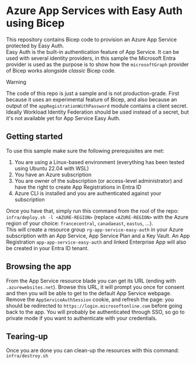 # Azure App Services with Easy Auth using Bicep

This repository contains Bicep code to provision an Azure App Service protected by Easy Auth.  
Easy Auth is the built-in authentication feature of App Service. It can be used with several identity providers, in this sample the Microsoft Entra provider is used as the purpose is to show how the `microsoftGraph` provider of Bicep works alongside _classic_ Bicep code.

> [!WARNING]
> The code of this repo is just a sample and is not production-grade.
> First because it uses an experimental feature of Bicep, and also because an output of the `appRegistrationWithPassword` module contains a client secret. 
> Ideally Workload Identity Federation should be used instead of a secret, but it's not available yet for App Service Easy Auth.

## Getting started
To use this sample make sure the following prerequisites are met:
1. You are using a Linux-based environment (everything has been tested using Ubuntu 22.04 with WSL)
2. You have an Azure subscription
3. You are owner of the subscription (or access-level administrator) and have the right to create App Registrations in Entra ID
4. Azure CLI is installed and you are authenticated against your subscription

Once you have that, simply run this command from the rool of the repo: `infra/deploy.sh -l <AZURE-REGION>` (replace `<AZURE-REGION>` with the Azure region of your choice: `francecentral`, `canadaeast`, `eastus`, ...).  
This will create a resource group `rg-app-service-easy-auth` in your Azure subscription with an App Service, App Service Plan and a Key Vault. An App Registration `app-app-service-easy-auth` and linked Enterprise App will also be created in your Entra ID tenant.  

## Browsing the app
From the App Service resource blade you can get its URL (ending with `.azurewebsites.net`). Browse this URL, it will prompt you once for consent and then you will be able to get to the default App Service webpage.  
Remove the `AppServiceAuthSession` cookie, and refresh the page: you should be redirected to `https://login.microsoftonline.com` before going back to the app. You will probably be authenticated through SSO, so go to private mode if you want to authenticate with your credentials.

## Tearing-up
Once you are done you can clean-up the resources with this command: `infra/destroy.sh`
